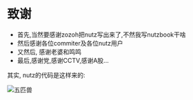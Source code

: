 # 致谢

* 首先,当然要感谢zozoh把nutz写出来了,不然我写nutzbook干啥
* 然后感谢各位commiter及各位nutz用户
* 又然后, 感谢老婆和鸣鸣
* 最后,感谢党,感谢CCTV,感谢A股...

其实, nutz的代码是这样来的:

![五匹兽](images/wps.png)